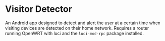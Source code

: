 # Visitor Detector

An Android app designed to detect and alert the user at a certain time when visiting devices are
detected on their home network. Requires a router running OpenWRT with luci and the `luci-mod-rpc`
package installed.

